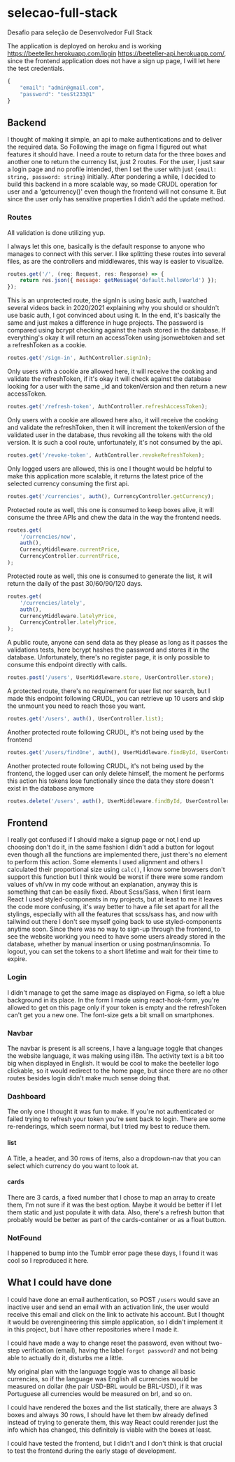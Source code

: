 # selecao-full-stack
Desafio para seleção de Desenvolvedor Full Stack

The application is deployed on heroku and is working https://beeteller.herokuapp.com/login https://beeteller-api.herokuapp.com/, since the frontend application does not have a sign up page, I will let here the test credentials.

```js
{
    "email": "admin@gmail.com",
    "password": "tesSt233@1"
}
```

## Backend

I thought of making it simple, an api to make authentications and to deliver the required data. So Following the image on figma I figured out what features it should have. I need a route to return data for the three boxes and another one to return the currency list, just 2 routes. For the user, I just saw a login page and no profile intended, then I set the user with just `{email: string, password: string}` initially. After pondering a while, I decided to build this backend in a more scalable way, so made CRUDL operation for user and a 'getcurrency()' even though the frontend will not consume it. But since the user only has sensitive properties I didn't add the update method.

### Routes
All validation is done utilizing yup.

I always let this one, basically is the default response to anyone who manages to connect with this server. I like splitting these routes into several files, as are the controllers and middlewares, this way is easier to visualize.

```javascript
routes.get('/', (req: Request, res: Response) => {
    return res.json({ message: getMessage('default.helloWorld') });
});
```


This is an unprotected route, the signIn is using basic auth, I watched several videos back in 2020/2021 explaining why you should or shouldn't use basic auth, I got convinced about using it. In the end, it's basically the same and just makes a difference in huge projects. The password is compared using bcrypt checking against the hash stored in the database. If everything's okay it will return an accessToken using jsonwebtoken and set a refreshToken as a cookie.

```javascript
routes.get('/sign-in', AuthController.signIn);
```


Only users with a cookie are allowed here, it will receive the cooking and validate the refreshToken, if it's okay it will check against the database looking for a user with the same _id and tokenVersion and then return a new accessToken.

```javascript
routes.get('/refresh-token', AuthController.refreshAccessToken);
```


Only users with a cookie are allowed here also, it will receive the cooking and validate the refreshToken, then it will increment the tokenVersion of the validated user in the database, thus revoking all the tokens with the old version. It is such a cool route, unfortunately, it's not consumed by the api.

```javascript
routes.get('/revoke-token', AuthController.revokeRefreshToken);
```


Only logged users are allowed, this is one I thought would be helpful to make this application more scalable, it returns the latest price of the selected currency consuming the first api. 

```javascript
routes.get('/currencies', auth(), CurrencyController.getCurrency);
```


Protected route as well, this one is consumed to keep boxes alive, it will consume the three APIs and chew the data in the way the frontend needs.

```javascript
routes.get(
    '/currencies/now',
    auth(),
    CurrencyMiddleware.currentPrice,
    CurrencyController.currentPrice,
);
```

Protected route as well, this one is consumed to generate the list, it will return the daily of the past 30/60/90/120 days.

```javascript
routes.get(
    '/currencies/lately',
    auth(),
    CurrencyMiddleware.latelyPrice,
    CurrencyController.latelyPrice,
);
```

A public route, anyone can send data as they please as long as it passes the validations tests, here bcrypt hashes the password and stores it in the database. Unfortunately, there's no register page, it is only possible to consume this endpoint directly with calls.

```javascript
routes.post('/users', UserMiddleware.store, UserController.store);
```

A protected route, there's no requirement for user list nor search, but I made this endpoint following CRUDL, you can retrieve up 10 users and skip the unmount you need to reach those you want.


```javascript
routes.get('/users', auth(), UserController.list);
```


Another protected route following CRUDL, it's not being used by the frontend

```javascript
routes.get('/users/findOne', auth(), UserMiddleware.findById, UserController.findOne);
```

Another protected route following CRUDL, it's not being used by the frontend, the logged user can only delete himself, the moment he performs this action his tokens lose functionally since the data they store doesn't exist in the database anymore

```javascript
routes.delete('/users', auth(), UserMiddleware.findById, UserController.remove);
```

## Frontend 
   I really got confused if I should make a signup page or not,I end up choosing don't do it, in the same fashion I didn't add a button for logout even though all the functions are implemented there, just there's no element to perform this action. Some elements I used alignment and others I calculated their proportional size using `calc()`, I know some browsers don't support this function but I think would be worst if there were some random values of vh/vw in my code without an explanation, anyway this is something that can be easily fixed. 
About Scss/Sass, when I first learn React I used styled-components in my projects, but at least to me it leaves the code more confusing, it's way better to have a file set apart for all the stylings, especially with all the features that scss/sass has, and now with tailwind out there I don't see myself going back to use styled-components anytime soon.
Since there was no way to sign-up through the frontend, to see the website working you need to have some users already stored in the database, whether by manual insertion or using postman/insomnia. To logout, you can set the tokens to a short lifetime and wait for their time to expire.
 
   

### Login
   I didn't manage to get the same image as displayed on Figma, so left a blue background in its place. In the form I made using react-hook-form, you're allowed to get on this page only if your token is empty and the refreshToken can't get you a new one. The font-size gets a bit small on smartphones.
    
### Navbar
   The navbar is present is all screens, I have a language toggle that changes the website language, it was making using i18n. The activity text is a bit too big when displayed in English. It would be cool to make the beeteller logo clickable, so it would redirect to the home page, but since there are no other routes besides login didn't make much sense doing that.
   
### Dashboard
   The only one I thought it was fun to make. If you're not authenticated or failed trying to refresh your token you're sent back to login. There are some re-renderings, which seem normal, but I tried my best to reduce them. 
    
   #### list
   A Title, a header, and 30 rows of items, also a dropdown-nav that you can select which currency do you want to look at. 
   
   #### cards   
   There are 3 cards, a fixed number that I chose to map an array to create them, I'm not sure if it was the best option. Maybe it would be better if I let them static and just populate it with data. Also, there's a refresh button that probably would be better as part of the cards-container or as a float button.
  
### NotFound
   I happened to bump into the Tumblr error page these days, I found it was cool so I reproduced it here.
    

## What I could have done
I could have done an email authentication, so POST `/users` would save an inactive user and send an email with an activation link, the user would receive this email and click on the link to activate his account. But I thought it would be overengineering this simple application, so I didn't implement it in this project, but I have other repositories where I made it.

I could have made a way to change reset the password, even without two-step verification (email), having the label `forgot password?` and not being able to actually do it, disturbs me a little.

My original plan with the language toggle was to change all basic currencies, so if the language was English all currencies would be measured on dollar (the pair USD-BRL would be BRL-USD), if it was Portuguese all currencies would be measured on brl, and so on.

I could have rendered the boxes and the list statically, there are always 3 boxes and always 30 rows, I should have let them bw already defined instead of trying to generate them, this way React could rerender just the info which has changed, this definitely is viable with the boxes at least.

I could have tested the frontend, but I didn't and I don't think is that crucial to test the frontend during the early stage of development.
